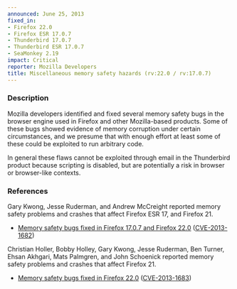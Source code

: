 ```yaml
---
announced: June 25, 2013
fixed_in:
- Firefox 22.0
- Firefox ESR 17.0.7
- Thunderbird 17.0.7
- Thunderbird ESR 17.0.7
- SeaMonkey 2.19
impact: Critical
reporter: Mozilla Developers
title: Miscellaneous memory safety hazards (rv:22.0 / rv:17.0.7)
---
```


<h3>Description</h3>

<p>Mozilla developers identified and fixed several memory safety bugs in the
browser engine used in Firefox and other Mozilla-based products. Some of these
bugs showed evidence of memory corruption under certain circumstances, and we
presume that with enough effort at least some of these could be exploited to run
arbitrary code.</p>

<p class="note">In general these flaws cannot be exploited through email in the
Thunderbird product because scripting is disabled, but are
potentially a risk in browser or browser-like contexts.</p>


<h3>References</h3>

<p>Gary Kwong, Jesse Ruderman, and Andrew McCreight reported memory safety
problems and crashes that affect Firefox ESR 17, and Firefox
21.</p>

<ul>
  <li><a href="https://bugzilla.mozilla.org/buglist.cgi?bug_id=867482,862309,840098,830389">
          Memory safety bugs fixed in Firefox 17.0.7 and Firefox 22.0</a> (<a href="http://cve.mitre.org/cgi-bin/cvename.cgi?name=CVE-2013-1682" class="ex-ref">CVE-2013-1682</a>)</li>
</ul>

<p> Christian Holler, Bobby Holley, Gary Kwong, Jesse Ruderman, Ben Turner,
Ehsan Akhgari, Mats Palmgren, and John Schoenick reported memory safety problems
and crashes that affect Firefox 21.</p>

<ul>
  <li><a href="https://bugzilla.mozilla.org/buglist.cgi?bug_id=865883,876458,877287,834732,822941,851418,846615,862182,865569,863454">
          Memory safety bugs fixed in Firefox 22.0</a> (<a href="http://cve.mitre.org/cgi-bin/cvename.cgi?name=CVE-2013-1683" class="ex-ref">CVE-2013-1683</a>)</li>
</ul>




